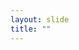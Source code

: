 ```yaml
---
layout: slide
title: ""
---
```


<section data-background-image="assets/images/Slide45.png" data-background-size="70%" data-background-position="center"></section>

